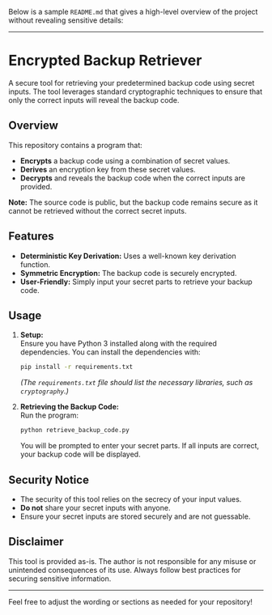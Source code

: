 Below is a sample `README.md` that gives a high-level overview of the project without revealing sensitive details:

---

# Encrypted Backup Retriever

A secure tool for retrieving your predetermined backup code using secret inputs. The tool leverages standard cryptographic techniques to ensure that only the correct inputs will reveal the backup code.

## Overview

This repository contains a program that:
- **Encrypts** a backup code using a combination of secret values.
- **Derives** an encryption key from these secret values.
- **Decrypts** and reveals the backup code when the correct inputs are provided.

**Note:** The source code is public, but the backup code remains secure as it cannot be retrieved without the correct secret inputs.

## Features

- **Deterministic Key Derivation:** Uses a well-known key derivation function.
- **Symmetric Encryption:** The backup code is securely encrypted.
- **User-Friendly:** Simply input your secret parts to retrieve your backup code.

## Usage

1. **Setup:**  
   Ensure you have Python 3 installed along with the required dependencies. You can install the dependencies with:
   ```bash
   pip install -r requirements.txt
   ```
   *(The `requirements.txt` file should list the necessary libraries, such as `cryptography`.)*

2. **Retrieving the Backup Code:**  
   Run the program:
   ```bash
   python retrieve_backup_code.py
   ```
   You will be prompted to enter your secret parts. If all inputs are correct, your backup code will be displayed.

## Security Notice

- The security of this tool relies on the secrecy of your input values.  
- **Do not** share your secret inputs with anyone.
- Ensure your secret inputs are stored securely and are not guessable.

## Disclaimer

This tool is provided as-is. The author is not responsible for any misuse or unintended consequences of its use. Always follow best practices for securing sensitive information.

---

Feel free to adjust the wording or sections as needed for your repository!